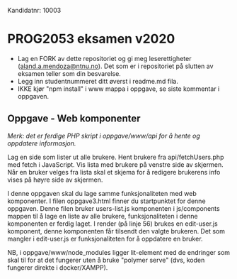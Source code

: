 Kandidatnr: 10003

# PROG2053 eksamen v2020
* Lag en FORK av dette repositoriet og gi meg leserettigheter (aland.a.mendoza@ntnu.no). Det som er i repositoriet på slutten av eksamen teller som din besvarelse.
* Legg inn studentnummeret ditt øverst i readme.md fila.
* IKKE kjør "npm install" i www mappa i oppgave, se siste kommentar i oppgaven.

## Oppgave - Web komponenter
*Merk: det er ferdige PHP skript i oppgave/www/api for å hente og oppdatere informasjon.*

Lag en side som lister ut alle brukere. Hent brukere fra api/fetchUsers.php med fetch i JavaScript. Vis lista med brukere på venstre side av skjermen. Når en bruker velges fra lista skal et skjema for å redigere brukerens info vises på høyre side av skjermen.

I denne oppgaven skal du lage samme funksjonaliteten med web komponenter. I filen oppgave3.html finner du startpunktet for denne oppgaven. Denne filen bruker users-list.js komponenten i js/components mappen til å lage en liste av alle brukere, funksjonaliteten i denne komponenten er ferdig laget. I render (på linje 56) brukes en edit-user.js komponent, denne komponenten får tilsendt den valgte brukeren. Det som mangler i edit-user.js er funksjonaliteten for å oppdatere en bruker.

NB, i oppgave/www/node_modules ligger lit-element med de endringer som skal til for at det fungerer uten å bruke "polymer serve" (dvs, koden fungerer direkte i docker/XAMPP).
